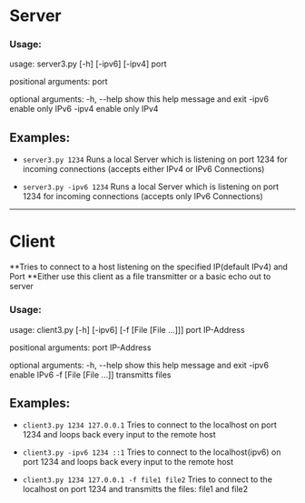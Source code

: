 # Server

### **Usage:**

usage: server3.py [-h] [-ipv6] [-ipv4] port

positional arguments:
  port

optional arguments:
  -h, --help  show this help message and exit
  -ipv6       enable only IPv6
  -ipv4       enable only IPv4
  
  
  ## **Examples:**
 * `server3.py 1234` Runs a local Server which is listening on port 1234 for incoming connections (accepts either IPv4 or IPv6 Connections)
 
 * `server3.py -ipv6 1234` Runs a local Server which is listening on port 1234 for incoming connections (accepts only IPv6 Connections)

***

# Client
**Tries to connect to a host listening on the specified IP(default IPv4) and Port
**Either use this client as a file transmitter or a basic echo out to server
### **Usage:**
usage: client3.py [-h] [-ipv6] [-f [File [File ...]]] port IP-Address

positional arguments:
  port
  IP-Address

optional arguments:
  -h, --help            show this help message and exit
  -ipv6                 enable IPv6
  -f [File [File ...]]  transmitts files
  
  
## **Examples:**
* `client3.py 1234 127.0.0.1` Tries to connect to the localhost on port 1234 and loops back every input to the remote host

* `client3.py -ipv6 1234 ::1` Tries to connect to the localhost(ipv6) on port 1234 and loops back every input to the remote host

* `client3.py 1234 127.0.0.1 -f file1 file2` Tries to connect to the localhost on port 1234 and transmitts the files: file1 and file2
